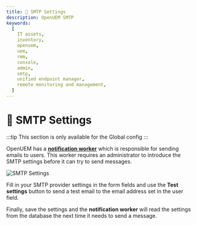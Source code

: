 ```yaml
---
title: 📧 SMTP Settings
description: OpenUEM SMTP
keywords:
  [
    IT assets,
    inventory,
    openuem,
    uem,
    rmm,
    console,
    admin,
    smtp,
    unified endpoint manager,
    remote monitoring and management,
  ]
---
```


# 📧 SMTP Settings

:::tip
This section is only available for the Global config
:::

OpenUEM has a [**notification worker**](/docs/Introduction/workers) which is responsible for sending emails to users. This worker requires an administrator to introduce the SMTP settings before it can try to send messages.

![SMTP Settings](/img/console/smtp_settings.png)

Fill in your SMTP provider settings in the form fields and use the **Test settings** button to send a test email to the email address set in the user field.

Finally, save the settings and the **notification worker** will read the settings from the database the next time it needs to send a message.
